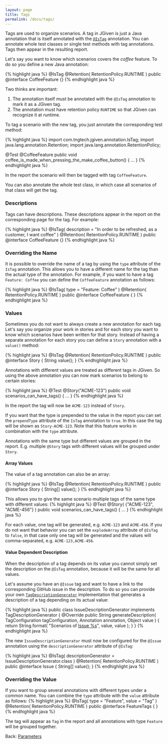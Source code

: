 ```yaml
---
layout: page
title: Tags
permalink: /docs/tags/
---
```


Tags are used to organize scenarios. A tag in JGiven is just a Java annotation that is itself annotated with the [`@IsTag`]({{baseurl}}/javadoc/com/tngtech/jgiven/annotation/IsTag.html) annotation. You can annotate whole test classes or single test methods with tag annotations. Tags then appear in the resulting report.

Let's say you want to know which scenarios covers the _coffee_ feature. To do so you define a new Java annotation:

{% highlight java %}
@IsTag
@Retention( RetentionPolicy.RUNTIME )
public @interface CoffeeFeature {}
{% endhighlight java %}

Two thinks are important:
1. The annotation itself must be annotated with the `@IsTag` annotation to mark it as a JGiven tag.
2. The annotation must have retention policy `RUNTIME` so that JGiven can recognize it at runtime.

To tag a scenario with the new tag, you just annotate the corresponding test method:

{% highlight java %}
import com.tngtech.jgiven.annotation.IsTag;
import java.lang.annotation.Retention;
import java.lang.annotation.RetentionPolicy;

@Test @CoffeeFeature
public void coffee_is_made_when_pressing_the_make_coffee_button() {
   ...
}
{% endhighlight java %}

In the report the scenario will then be tagged with tag `CoffeeFeature`.

You can also annotate the whole test class, in which case all scenarios of that class will get the tag.

### Descriptions
Tags can have descriptions. These descriptions appear in the report on the corresponding page for the tag. For example:

{% highlight java %}
@IsTag( description = "In order to be refreshed, as a customer, I want coffee" )
@Retention( RetentionPolicy.RUNTIME )
public @interface CoffeeFeature {}
{% endhighlight java %}


### Overriding the Name
It is possible to override the name of a tag by using the `type` attribute of the `IsTag` annotation. This allows you to have a different name for the tag than the actual type of the annotation. For example, if you want to have a tag `Feature: Coffee` you can define the `CoffeeFeature` annotation as follows:

{% highlight java %}
@IsTag( type = "Feature: Coffee" )
@Retention( RetentionPolicy.RUNTIME )
public @interface CoffeeFeature { }
{% endhighlight java %}


### Values
Sometimes you do not want to always create a new annotation for each tag. Let's say you organize your work in stories and for each story you want to know which scenarios have been written for that story. Instead of having a separate annotation for each story you can define a `Story` annotation with a `value()` method:

{% highlight java %}
@IsTag
@Retention( RetentionPolicy.RUNTIME )
public @interface Story {
    String value();
}
{% endhighlight java %}


Annotations with different values are treated as different tags in JGiven. So using the above annotation you can now mark scenarios to belong to certain stories:

{% highlight java %}
@Test @Story("ACME-123")
public void scenarios_can_have_tags() {
  ...
}
{% endhighlight java %}

In the report the tag will now be `ACME-123` instead of `Story`.

If you want that the type is prepended to the value in the report you can set the `prependType` attribute of the `IsTag` annotation to `true`. In this case the tag will be shown as `Story-ACME-123`.
Note that this feature works in combination with the `type` attribute.

Annotations with the same type but different values are grouped in the report. E.g. multiple `@Story` tags with different values will be grouped under `Story`.

#### Array Values
The value of a tag annotation can also be an array:

{% highlight java %}
@IsTag
@Retention( RetentionPolicy.RUNTIME )
public @interface Story {
    String[] value();
}
{% endhighlight java %}

This allows you to give the same scenario multiple tags of the same type with different values:
{% highlight java %}
@Test @Story( {"ACME-123", "ACME-456"} )
public void scenarios_can_have_tags() {
  ...
}
{% endhighlight java %}

For each value, one tag will be generated, e.g. `ACME-123` and `ACME-456`. If you do not want that behavior you can set the `explodeArray` attribute of `@IsTag` to `false`, in that case only one tag will be generated and the values will comma-separated, e.g. `ACME-123,ACME-456`.

#### Value Dependent Description
When the description of a tag depends on its value you cannot simply set the description on the `@IsTag` annotation, because it will be the same for all values.

Let's assume you have an `@Issue` tag and want to have a link to the corresponding GitHub issue in the description. To do so you can provide your own [`TagDescriptionGenerator`]({{baseurl}}/javadoc/com/tngtech/jgiven/annotation/TagDescriptionGenerator.html) implementation that generates a description of a tag depending on its actual value:

{% highlight java %}
public class IssueDescriptionGenerator implements TagDescriptionGenerator {
    @Override
    public String generateDescription( TagConfiguration tagConfiguration, Annotation annotation, Object value ) {
        return String.format( "Scenarios of <a href='https://github.com/TNG/JGiven/issues/%s'>Issue %s</a>", value, value );
    }
}
{% endhighlight java %}

The new `IssueDescriptionGenerator` must now be configured for the `@Issue` annotation using the `descriptionGenerator` attribute of `@IsTag`:

{% highlight java %}
@IsTag( descriptionGenerator = IssueDescriptionGenerator.class )
@Retention( RetentionPolicy.RUNTIME )
public @interface Issue {
    String[] value();
}
{% endhighlight java %}


### Overriding the Value
If you want to group several annotations with different types under a common name. You can combine the `type` attribute with the `value` attribute as follows:
{% highlight java %}
@IsTag( type = "Feature", value = "Tag" )
@Retention( RetentionPolicy.RUNTIME )
public @interface FeatureTags { }
{% endhighlight java %}

The tag will appear as `Tag` in the report and all annotations with type `Feature` will be grouped together.


Back: [Parameters]({{site.baseurl}}/docs/parameters/)
